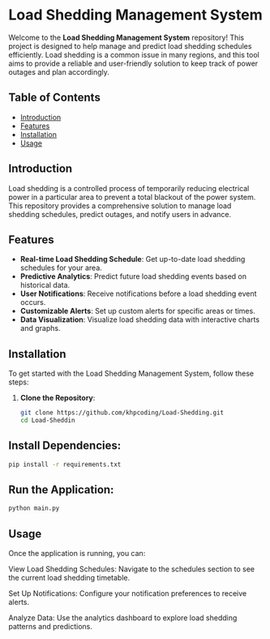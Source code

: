 # Load Shedding Management System


Welcome to the **Load Shedding Management System** repository! This project is designed to help manage and predict load shedding schedules efficiently. Load shedding is a common issue in many regions, and this tool aims to provide a reliable and user-friendly solution to keep track of power outages and plan accordingly.

## Table of Contents

- [Introduction](#introduction)
- [Features](#features)
- [Installation](#installation)
- [Usage](#usage)

## Introduction

Load shedding is a controlled process of temporarily reducing electrical power in a particular area to prevent a total blackout of the power system. This repository provides a comprehensive solution to manage load shedding schedules, predict outages, and notify users in advance.

## Features

- **Real-time Load Shedding Schedule**: Get up-to-date load shedding schedules for your area.
- **Predictive Analytics**: Predict future load shedding events based on historical data.
- **User Notifications**: Receive notifications before a load shedding event occurs.
- **Customizable Alerts**: Set up custom alerts for specific areas or times.
- **Data Visualization**: Visualize load shedding data with interactive charts and graphs.

## Installation

To get started with the Load Shedding Management System, follow these steps:

1. **Clone the Repository**:
   ```bash
   git clone https://github.com/khpcoding/Load-Shedding.git
   cd Load-Sheddin

## Install Dependencies:

```bash
pip install -r requirements.txt
```

## Run the Application: 
```bash 
python main.py
```

## Usage
Once the application is running, you can:

View Load Shedding Schedules: Navigate to the schedules section to see the current load shedding timetable.

Set Up Notifications: Configure your notification preferences to receive alerts.

Analyze Data: Use the analytics dashboard to explore load shedding patterns and predictions.
